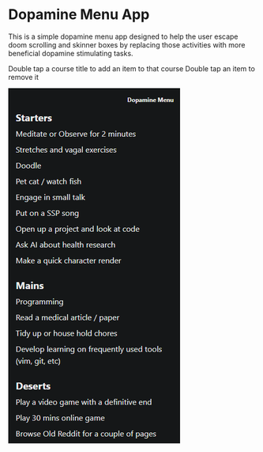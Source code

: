 # Dopamine Menu App

This is a simple dopamine menu app designed to help the user escape doom scrolling and skinner boxes by replacing those activities with more beneficial dopamine stimulating tasks.

Double tap a course title to add an item to that course
Double tap an item to remove it

![screenshot of app](./assets/images/screenshot1.png)

